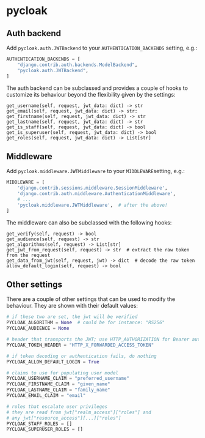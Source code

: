 # pycloak

## Auth backend
Add `pycloak.auth.JWTBackend` to your `AUTHENTICATION_BACKENDS` setting, e.g.:

```python
AUTHENTICATION_BACKENDS = [
    "django.contrib.auth.backends.ModelBackend",
    "pycloak.auth.JWTBackend",
]
```

The auth backend can be subclassed and provides a couple of hooks to customize its behaviour beyond the flexibility given by the settings:

```
get_username(self, request, jwt_data: dict) -> str
get_email(self, request, jwt_data: dict) -> str:
get_firstname(self, request, jwt_data: dict) -> str
get_lastname(self, request, jwt_data: dict) -> str
get_is_staff(self, request, jwt_data: dict) -> bool
get_is_superuser(self, request, jwt_data: dict) -> bool
get_roles(self, request, jwt_data: dict) -> List[str]
```

## Middleware
Add `pycloak.middleware.JWTMiddleware` to your `MIDDLEWARE`setting, e.g.:

```python
MIDDLEWARE = [
    'django.contrib.sessions.middleware.SessionMiddleware',
    'django.contrib.auth.middleware.AuthenticationMiddleware',
    # ...
    'pycloak.middleware.JWTMiddleware',  # after the above!
]
```

The middleware can also be subclassed with the following hooks:
```
get_verify(self, request) -> bool
get_audience(self, request) -> str
get_algorithms(self, request) -> List[str]
get_jwt_from_request(self, request) -> str  # extract the raw token from the request
get_data_from_jwt(self, request, jwt) -> dict  # decode the raw token
allow_default_login(self, request) -> bool
```

## Other settings
There are a couple of other settings that can be used to modify the behaviour. They are shown with their default values:

```python
# if these two are set, the jwt will be verified
PYCLOAK_ALGORITHM = None  # could be for instance: "RS256"
PYCLOAK_AUDIENCE = None

# header that transports the JWT; use HTTP_AUTHORIZATION for Bearer authentication
PYCLOAK_TOKEN_HEADER = "HTTP_X_FORWARDED_ACCESS_TOKEN"

# if token decoding or authentication fails, do nothing
PYCLOAK_ALLOW_DEFAULT_LOGIN = True

# claims to use for populating user model 
PYCLOAK_USERNAME_CLAIM = "preferred_username"
PYCLOAK_FIRSTNAME_CLAIM = "given_name"
PYCLOAK_LASTNAME_CLAIM = "family_name"
PYCLOAK_EMAIL_CLAIM = "email"

# roles that escalate user privileges
# they are read from jwt["realm_access"]["roles"] and 
# any jwt["resource_access"][...]["roles"]
PYCLOAK_STAFF_ROLES = []
PYCLOAK_SUPERUSER_ROLES = []
```
